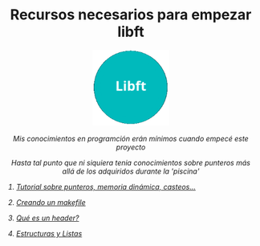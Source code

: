 

<h1 align="center" width="100%">Recursos necesarios para empezar libft</h1>

<p align="center">
  <img src="libft.png" width="30% alt="libft"/>
</p>

<p align="center" width="100%"><i>Mis conocimientos en programción erán mínimos cuando empecé este proyecto</p>
<p align="center" width="100%">Hasta tal punto que ni siquiera tenia conocimientos sobre punteros más allá de los adquiridos durante la 'piscina'</p>

1. [Tutorial sobre punteros, memoria dinámica, casteos...](ptr.md)

2. [Creando un makefile](makefile.md)

3. [Qué es un header?](header.md)

4. [Estructuras y Listas](list.md)

